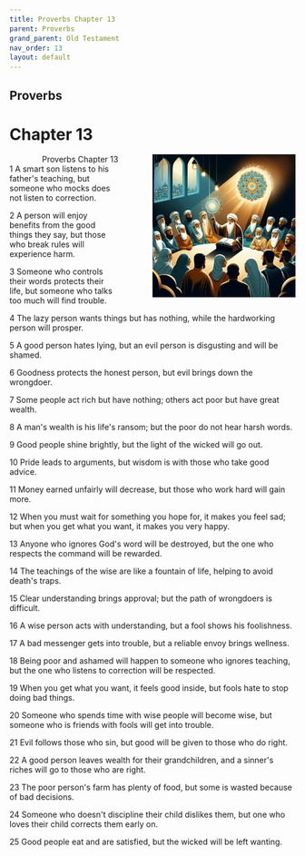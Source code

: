 ```yaml
---
title: Proverbs Chapter 13
parent: Proverbs
grand_parent: Old Testament
nav_order: 13
layout: default
---
```


## Proverbs

# Chapter 13

<div style="clear: both; text-align: right;">
    <img src="/assets/Image/Proverbs/500/13.jpg" alt="Proverbs Chapter 13" class="chapter-image" style="max-width: 50%; height: auto; float: right; margin: 0 0 10px 10px; padding-left: 10%;">
    <figcaption style="font-size: 14px;">Proverbs Chapter 13</figcaption>
</div>
1 A smart son listens to his father's teaching, but someone who mocks does not listen to correction.

2 A person will enjoy benefits from the good things they say, but those who break rules will experience harm.

3 Someone who controls their words protects their life, but someone who talks too much will find trouble.

4 The lazy person wants things but has nothing, while the hardworking person will prosper.

5 A good person hates lying, but an evil person is disgusting and will be shamed.

6 Goodness protects the honest person, but evil brings down the wrongdoer.

7 Some people act rich but have nothing; others act poor but have great wealth.

8 A man's wealth is his life's ransom; but the poor do not hear harsh words.

9 Good people shine brightly, but the light of the wicked will go out.

10 Pride leads to arguments, but wisdom is with those who take good advice.

11 Money earned unfairly will decrease, but those who work hard will gain more.

12 When you must wait for something you hope for, it makes you feel sad; but when you get what you want, it makes you very happy.

13 Anyone who ignores God's word will be destroyed, but the one who respects the command will be rewarded.

14 The teachings of the wise are like a fountain of life, helping to avoid death's traps.

15 Clear understanding brings approval; but the path of wrongdoers is difficult.

16 A wise person acts with understanding, but a fool shows his foolishness.

17 A bad messenger gets into trouble, but a reliable envoy brings wellness.

18 Being poor and ashamed will happen to someone who ignores teaching, but the one who listens to correction will be respected.

19 When you get what you want, it feels good inside, but fools hate to stop doing bad things.

20 Someone who spends time with wise people will become wise, but someone who is friends with fools will get into trouble.

21 Evil follows those who sin, but good will be given to those who do right.

22 A good person leaves wealth for their grandchildren, and a sinner's riches will go to those who are right.

23 The poor person's farm has plenty of food, but some is wasted because of bad decisions.

24 Someone who doesn't discipline their child dislikes them, but one who loves their child corrects them early on.

25 Good people eat and are satisfied, but the wicked will be left wanting.


